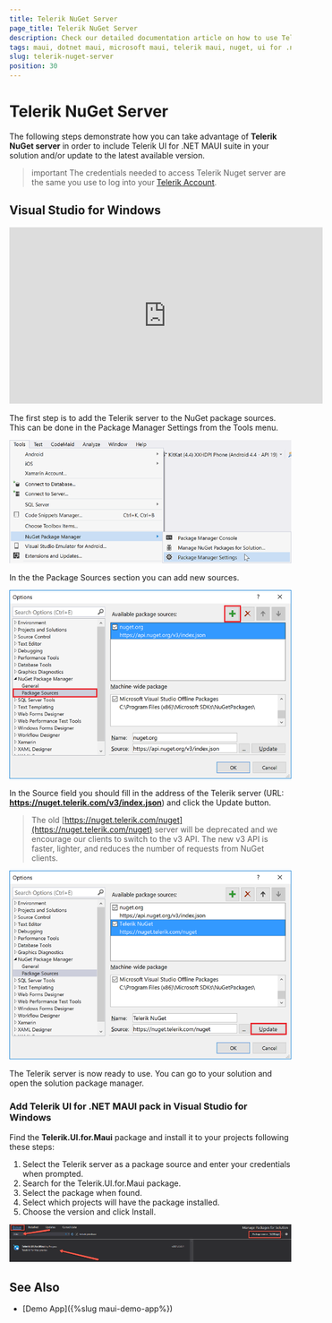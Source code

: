 ```yaml
---
title: Telerik NuGet Server
page_title: Telerik NuGet Server
description: Check our detailed documentation article on how to use Telerik UI for .NET MAUI NuGet package.
tags: maui, dotnet maui, microsoft maui, telerik maui, nuget, ui for .net maui
slug: telerik-nuget-server
position: 30
---
```


# Telerik NuGet Server

The following steps demonstrate how you can take advantage of **Telerik NuGet server** in order to include Telerik UI for .NET MAUI suite in your solution and/or update to the latest available version.

>important The credentials needed to access Telerik Nuget server are the same you use to log into your [Telerik Account](https://www.telerik.com/account).

## Visual Studio for Windows

<iframe width="560" height="315" src="https://www.youtube.com/embed/c3m_BLMXNDk" frameborder="0" allow="accelerometer; autoplay; encrypted-media; gyroscope; picture-in-picture" allowfullscreen></iframe>

The first step is to add the Telerik server to the NuGet package sources. This can be done in the Package Manager Settings from the Tools menu.

![](images/nuget-vs-pm-settings.png)

In the the Package Sources section you can add new sources.

![](images/nuget-vs-add-source.png)

In the Source field you should fill in the address of the Telerik server (URL: **https://nuget.telerik.com/v3/index.json**) and click the Update button.

> The old [https://nuget.telerik.com/nuget](https://nuget.telerik.com/nuget) server will be deprecated and we encourage our clients to switch to the v3 API. The new v3 API is faster, lighter, and reduces the number of requests from NuGet clients.

![](images/nuget-vs-telerik-server.png)

The Telerik server is now ready to use. You can go to your solution and open the solution package manager.

### Add Telerik UI for .NET MAUI pack in Visual Studio for Windows

Find the **Telerik.UI.for.Maui** package and install it to your projects following these steps:

1. Select the Telerik server as a package source and enter your credentials when prompted.
1. Search for the Telerik.UI.for.Maui package.
1. Select the package when found.
1. Select which projects will have the package installed.
1. Choose the version and click Install.

![](images/maui-nuget.png)

## See Also

- [Demo App]({%slug maui-demo-app%})

